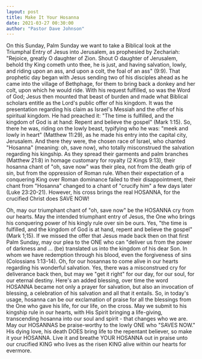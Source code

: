 ```yaml
---
layout: post
title: Make It Your Hosanna
date: 2021-03-27 00:30:00
author: "Pastor Dave Johnson"
---
```


On this Sunday, Palm Sunday we want to take a Biblical look at the Triumphal Entry of Jesus into Jerusalem, as prophesied by Zechariah: "Rejoice, greatly O daughter of Zion. Shout O daughter of Jerusalem, behold thy King cometh unto thee, he is just, and having salvation, lowly, and riding upon an ass, and upon a colt, the foal of an ass" (9:9). That prophetic day began with Jesus sending two of his disciples ahead as he came into the village of Bethphage, for them to bring back a donkey and her colt, upon which he would ride. With his request fulfilled, so was the Word of God; Jesus then mounted that beast of burden and made what Biblical scholars entitle as the Lord's public offer of his kingdom. It was the presentation regarding his claim as Israel's Messiah and the offer of his spiritual kingdom. He had preached it: "The time is fulfilled, and the kingdom of God is at hand: Repent and believe the gospel" (Mark 1:15). So, there he was, riding on the lowly beast, typifying who he was: "meek and lowly in heart" (Matthew 11:29), as he made his entry into the capital city, Jerusalem. And there they were, the chosen race of Israel, who chanted "Hosanna" (meaning: oh, save now), who totally misconstrued the salvation regarding his kingship. As they spread their garments and palm branches (Matthew 21:8) in homage customary for royalty (2 Kings 9:13), their hosanna chant of "oh, save now" was their plea, not from the death grip of sin, but from the oppression of Roman rule. When their expectation of a conquering King over Roman dominance failed to their disappointment, their chant from "Hosanna" changed to a chant of "crucify him" a few days later (Luke 23:20-21). However, his cross brings the real HOSANNA, for the crucified Christ does SAVE NOW!

Oh, may our triumphant chant of "oh, save now" be the HOSANNA cry from our hearts. May the intended triumphant entry of Jesus, the One who brings his conquering power of his kingly rule over sin be ours. Yes, "the time is fulfilled, and the kingdom of God is at hand, repent and believe the gospel" (Mark 1;15). If we missed the offer that Jesus made back then on that first Palm Sunday, may our plea to the ONE who can "deliver us from the power of darkness and ... (be) translated us into the kingdom of his dear Son. In whom we have redemption through his blood, even the forgiveness of sins (Colossians 1:13-14). Oh, for our hosannas to come alive in our hearts regarding his wonderful salvation. Yes, there was a misconstrued cry for deliverance back then, but may we "get it right" for our day, for our soul, for our eternal destiny. Here's an added blessing, over time the word HOSANNA became not only a prayer for salvation, but also an invocation of blessing, a celebration of his salvation and all that it entails. So, in today's usage, hosanna can be our exclamation of praise for all the blessings from the One who gave his life, for our life, on the cross. May we submit to his kingship rule in our hearts, with His Spirit bringing a life-giving, transcending hosanna into our soul and spirit - that changes who we are. May our HOSANNAS be praise-worthy to the lowly ONE who "SAVES NOW." His dying love, his death DOES bring life to the repentant believer, so make it your HOSANNA. Live it and breathe YOUR HOSANNA out in praise unto our crucified KING who lives as the risen KING alive within our hearts for evermore.
